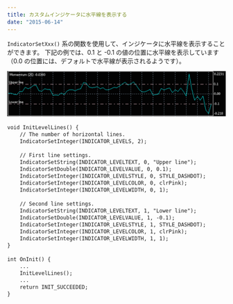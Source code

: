 ```yaml
---
title: カスタムインジケータに水平線を表示する
date: "2015-06-14"
---
```


`IndicatorSetXxx()` 系の関数を使用して、インジケータに水平線を表示することができます。
下記の例では、0.1 と -0.1 の値の位置に水平線を表示しています（0.0 の位置には、デフォルトで水平線が表示されるようです）。

![indicator-level-line](img/indicator-level-line.png)

```mql
void InitLevelLines() {
    // The number of horizontal lines.
    IndicatorSetInteger(INDICATOR_LEVELS, 2);

    // First line settings.
    IndicatorSetString(INDICATOR_LEVELTEXT, 0, "Upper line");
    IndicatorSetDouble(INDICATOR_LEVELVALUE, 0, 0.1);
    IndicatorSetInteger(INDICATOR_LEVELSTYLE, 0, STYLE_DASHDOT);
    IndicatorSetInteger(INDICATOR_LEVELCOLOR, 0, clrPink);
    IndicatorSetInteger(INDICATOR_LEVELWIDTH, 0, 1);

    // Second line settings.
    IndicatorSetString(INDICATOR_LEVELTEXT, 1, "Lower line");
    IndicatorSetDouble(INDICATOR_LEVELVALUE, 1, -0.1);
    IndicatorSetInteger(INDICATOR_LEVELSTYLE, 1, STYLE_DASHDOT);
    IndicatorSetInteger(INDICATOR_LEVELCOLOR, 1, clrPink);
    IndicatorSetInteger(INDICATOR_LEVELWIDTH, 1, 1);
}

int OnInit() {
    ...
    InitLevelLines();
    ...
    return INIT_SUCCEEDED;
}
```
